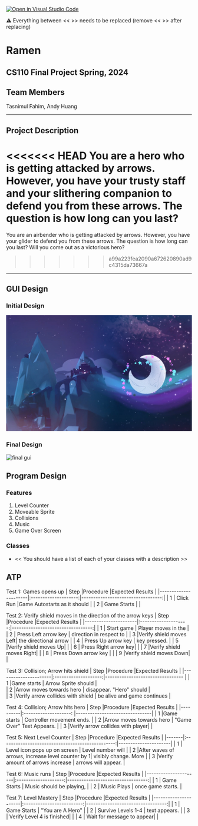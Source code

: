 [![Open in Visual Studio Code](https://classroom.github.com/assets/open-in-vscode-718a45dd9cf7e7f842a935f5ebbe5719a5e09af4491e668f4dbf3b35d5cca122.svg)](https://classroom.github.com/online_ide?assignment_repo_id=14753976&assignment_repo_type=AssignmentRepo)

:warning: Everything between << >> needs to be replaced (remove << >> after replacing)

# Ramen
## CS110 Final Project  Spring, 2024 

## Team Members

Tasnimul Fahim, Andy Huang

***

## Project Description

<<<<<<< HEAD
You are a hero who is getting attacked by arrows. However, you have your trusty staff and your slithering companion to defend you from these arrows. The question is how long can you last?
=======
You are an airbender who is getting attacked by arrows. However, you have your glider to defend you from these arrows. The question is how long can you last? Will you come out as a victorious hero?
>>>>>>> a99a223fea2090a672620890ad9c4315da73667a

***    

## GUI Design

### Initial Design

![initial gui](assets/backround.jpg)

### Final Design

![final gui](assets/finalgui.jpg)

## Program Design

### Features

1. Level Counter
2. Moveable Sprite
3. Collisions
4. Music
5. Game Over Screen

### Classes

- << You should have a list of each of your classes with a description >>

## ATP
Test 1: Games opens up 
| Step                 |Procedure             |Expected Results                   |
|----------------------|:--------------------:|----------------------------------:|
|  1                   | Click Run            |Game Autostarts as it should       |
|  2                   | Game Starts          |                                   |


Test 2: Verify shield moves in the direction of the arrow keys 
| Step                 |Procedure             |Expected Results                   |
|----------------------|:--------------------:|----------------------------------:|
|  1                   | Start game           |      Player moves in the          |
|  2                   | Press Left arrow key |      direction in respect to      |
|  3                   |Verify shield moves Left|    the directional arrow        |
|  4                   | Press Up arrow key   |      key pressed.                 |
|  5                   |Verify shield moves Up|                                   |
|  6                   | Press Right arrow key|                                   |
|  7                   |Verify shield moves Right|                                |
|  8                   | Press Down arrow key |                                   |
|  9                   |Verify shield moves Down|                                 |

Test 3: Collision; Arrow hits shield 
| Step                 |Procedure             |Expected Results                  |
|----------------------|:--------------------:|--------------------------------- |
|  1         |Game starts                        |    Arrow Sprite should        |                        
|  2         |Arrow moves towards hero           |  disappear. "Hero" should     |                        
|  3         |Verify arrow collides with shield  | be alive and game continues   |
                        
Test 4: Collision; Arrow hits hero
| Step     |Procedure                        |Expected Results                |
|----------|:--------------------:           |--------------------------------|
|  1       |Game starts                      | Controller movement ends.      |
|  2       |Arrow moves towards hero         | "Game Over" Text Appears.      |
|  3       |Verify arrow collides with player|                                |

Test 5: Next Level Counter
| Step  |Procedure                                         |Expected Results      |
|-------|:------------------------------------------------:|----------------------|
|  1    | Level icon pops up on screen                     | Level number will    |
|  2    |After waves of arrows, increase level counter by 1| visibly change. More |
|  3    |Verify amount of arrows increase                  | arrows will appear.  |

Test 6: Music runs
| Step                 |Procedure             |Expected Results                   |
|----------------------|:--------------------:|----------------------------------:|
|  1                   | Game Starts          |  Music should be playing,         |
|  2                   | Music Plays          |  once game starts.                |

Test 7: Level Mastery
| Step                 |Procedure                  |Expected Results                   |
|----------------------|:-------------------------:|----------------------------------:|
|  1                   | Game Starts               |      "You are A Hero"             |
|  2                   | Survive Levels 1-4        |       text appears.               |
|  3                   | Verify Level 4 is finished|                                   |
|  4                   | Wait for message to appear|                                   |